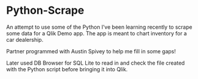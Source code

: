 # Python-Scrape
An attempt to use some of the Python I've been learning recently to scrape some data for a Qlik Demo app. The app is meant to chart inventory for a car dealership.

Partner programmed with Austin Spivey to help me fill in some gaps!

Later used DB Browser for SQL Lite to read in and check the file created with the Python script before bringing it into Qlik.

